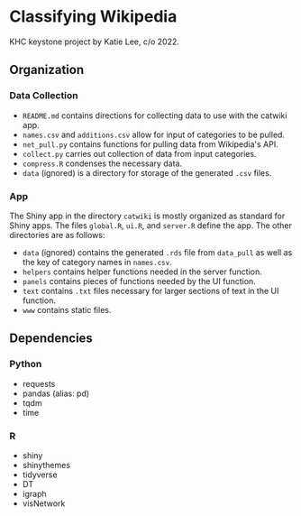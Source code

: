 # Classifying Wikipedia

KHC keystone project by Katie Lee, c/o 2022.


## Organization

### Data Collection
- `README.md` contains directions for collecting data to use with the catwiki app.
- `names.csv` and `additions.csv` allow for input of categories to be pulled.
- `net_pull.py` contains functions for pulling data from Wikipedia's API.
- `collect.py` carries out collection of data from input categories.
- `compress.R` condenses the necessary data.
- `data` (ignored) is a directory for storage of the generated `.csv` files.

### App
The Shiny app in the directory `catwiki` is mostly organized as standard for Shiny apps.  The files `global.R`, `ui.R`, and `server.R` define the app.  The other directories are as follows:

- `data` (ignored) contains the generated `.rds` file from `data_pull` as well as the key of category names in `names.csv`.
- `helpers` contains helper functions needed in the server function.
- `panels` contains pieces of functions needed by the UI function.
- `text` contains `.txt` files necessary for larger sections of text in the UI function.
- `www` contains static files.


## Dependencies

### Python

- requests
- pandas (alias: pd)
- tqdm
- time

### R

- shiny
- shinythemes
- tidyverse
- DT
- igraph
- visNetwork
